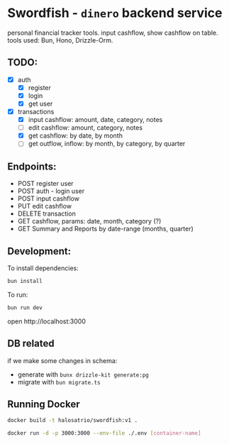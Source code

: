 # Swordfish - `dinero` backend service

personal financial tracker tools. input cashflow, show cashflow on table. tools used: Bun, Hono, Drizzle-Orm.

## TODO:

- [x] auth
  - [x] register
  - [x] login
  - [x] get user
- [x] transactions
  - [x] input cashflow: amount, date, category, notes
  - [ ] edit cashflow: amount, category, notes
  - [x] get cashflow: by date, by month
  - [ ] get outflow, inflow: by month, by category, by quarter

## Endpoints:

- POST register user
- POST auth - login user
- POST input cashflow
- PUT edit cashflow
- DELETE transaction
- GET cashflow, params: date, month, category (?)
- GET Summary and Reports by date-range (months, quarter)

## Development:

To install dependencies:

```sh
bun install
```

To run:

```sh
bun run dev
```

open http://localhost:3000

## DB related

if we make some changes in schema:

- generate with `bunx drizzle-kit generate:pg`
- migrate with `bun migrate.ts`

## Running Docker

```sh
docker build -t halosatrio/swordfish:v1 .

docker run -d -p 3000:3000 --env-file ./.env [container-name]
```
